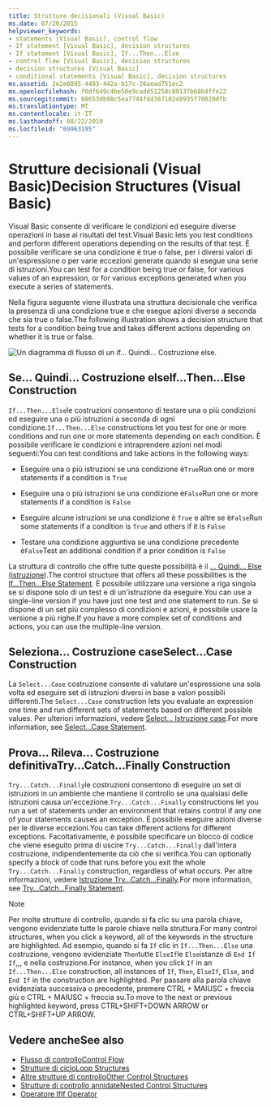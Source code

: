 ```yaml
---
title: Strutture decisionali (Visual Basic)
ms.date: 07/20/2015
helpviewer_keywords:
- statements [Visual Basic], control flow
- If statement [Visual Basic], decision structures
- If statement [Visual Basic], If...Then...Else
- control flow [Visual Basic], decision structures
- decision structures [Visual Basic]
- conditional statements [Visual Basic], decision structures
ms.assetid: 2e2e0895-4483-442a-b17c-26aead751ec2
ms.openlocfilehash: f0df649c4be50e9cadd51258c89137b68b4ffe22
ms.sourcegitcommit: 68653db98c5ea7744fd438710248935f70020dfb
ms.translationtype: MT
ms.contentlocale: it-IT
ms.lasthandoff: 08/22/2019
ms.locfileid: "69963195"
---
```

# <a name="decision-structures-visual-basic"></a><span data-ttu-id="21087-102">Strutture decisionali (Visual Basic)</span><span class="sxs-lookup"><span data-stu-id="21087-102">Decision Structures (Visual Basic)</span></span>
<span data-ttu-id="21087-103">Visual Basic consente di verificare le condizioni ed eseguire diverse operazioni in base ai risultati del test.</span><span class="sxs-lookup"><span data-stu-id="21087-103">Visual Basic lets you test conditions and perform different operations depending on the results of that test.</span></span> <span data-ttu-id="21087-104">È possibile verificare se una condizione è true o false, per i diversi valori di un'espressione o per varie eccezioni generate quando si esegue una serie di istruzioni.</span><span class="sxs-lookup"><span data-stu-id="21087-104">You can test for a condition being true or false, for various values of an expression, or for various exceptions generated when you execute a series of statements.</span></span>  
  
 <span data-ttu-id="21087-105">Nella figura seguente viene illustrata una struttura decisionale che verifica la presenza di una condizione true e che esegue azioni diverse a seconda che sia true o false.</span><span class="sxs-lookup"><span data-stu-id="21087-105">The following illustration shows a decision structure that tests for a condition being true and takes different actions depending on whether it is true or false.</span></span>  
  
 ![Un diagramma di flusso di un if... Quindi... Costruzione else.](./media/decision-structures/if-then-else-construction.gif)  
  
## <a name="ifthenelse-construction"></a><span data-ttu-id="21087-107">Se... Quindi... Costruzione else</span><span class="sxs-lookup"><span data-stu-id="21087-107">If...Then...Else Construction</span></span>  
 <span data-ttu-id="21087-108">`If...Then...Else`le costruzioni consentono di testare una o più condizioni ed eseguire una o più istruzioni a seconda di ogni condizione.</span><span class="sxs-lookup"><span data-stu-id="21087-108">`If...Then...Else` constructions let you test for one or more conditions and run one or more statements depending on each condition.</span></span> <span data-ttu-id="21087-109">È possibile verificare le condizioni e intraprendere azioni nei modi seguenti:</span><span class="sxs-lookup"><span data-stu-id="21087-109">You can test conditions and take actions in the following ways:</span></span>  
  
- <span data-ttu-id="21087-110">Eseguire una o più istruzioni se una condizione è`True`</span><span class="sxs-lookup"><span data-stu-id="21087-110">Run one or more statements if a condition is `True`</span></span>  
  
- <span data-ttu-id="21087-111">Eseguire una o più istruzioni se una condizione è`False`</span><span class="sxs-lookup"><span data-stu-id="21087-111">Run one or more statements if a condition is `False`</span></span>  
  
- <span data-ttu-id="21087-112">Eseguire alcune istruzioni se una condizione è `True` e altre se è`False`</span><span class="sxs-lookup"><span data-stu-id="21087-112">Run some statements if a condition is `True` and others if it is `False`</span></span>  
  
- <span data-ttu-id="21087-113">Testare una condizione aggiuntiva se una condizione precedente è`False`</span><span class="sxs-lookup"><span data-stu-id="21087-113">Test an additional condition if a prior condition is `False`</span></span>  
  
 <span data-ttu-id="21087-114">La struttura di controllo che offre tutte queste possibilità è il [... Quindi... Else (istruzione](../../../../visual-basic/language-reference/statements/if-then-else-statement.md)).</span><span class="sxs-lookup"><span data-stu-id="21087-114">The control structure that offers all these possibilities is the [If...Then...Else Statement](../../../../visual-basic/language-reference/statements/if-then-else-statement.md).</span></span> <span data-ttu-id="21087-115">È possibile utilizzare una versione a riga singola se si dispone solo di un test e di un'istruzione da eseguire.</span><span class="sxs-lookup"><span data-stu-id="21087-115">You can use a single-line version if you have just one test and one statement to run.</span></span> <span data-ttu-id="21087-116">Se si dispone di un set più complesso di condizioni e azioni, è possibile usare la versione a più righe.</span><span class="sxs-lookup"><span data-stu-id="21087-116">If you have a more complex set of conditions and actions, you can use the multiple-line version.</span></span>  
  
## <a name="selectcase-construction"></a><span data-ttu-id="21087-117">Seleziona... Costruzione case</span><span class="sxs-lookup"><span data-stu-id="21087-117">Select...Case Construction</span></span>  
 <span data-ttu-id="21087-118">La `Select...Case` costruzione consente di valutare un'espressione una sola volta ed eseguire set di istruzioni diversi in base a valori possibili differenti.</span><span class="sxs-lookup"><span data-stu-id="21087-118">The `Select...Case` construction lets you evaluate an expression one time and run different sets of statements based on different possible values.</span></span> <span data-ttu-id="21087-119">Per ulteriori informazioni, vedere [Select... Istruzione case](../../../../visual-basic/language-reference/statements/select-case-statement.md).</span><span class="sxs-lookup"><span data-stu-id="21087-119">For more information, see [Select...Case Statement](../../../../visual-basic/language-reference/statements/select-case-statement.md).</span></span>  
  
## <a name="trycatchfinally-construction"></a><span data-ttu-id="21087-120">Prova... Rileva... Costruzione definitiva</span><span class="sxs-lookup"><span data-stu-id="21087-120">Try...Catch...Finally Construction</span></span>  
 <span data-ttu-id="21087-121">`Try...Catch...Finally`le costruzioni consentono di eseguire un set di istruzioni in un ambiente che mantiene il controllo se una qualsiasi delle istruzioni causa un'eccezione.</span><span class="sxs-lookup"><span data-stu-id="21087-121">`Try...Catch...Finally` constructions let you run a set of statements under an environment that retains control if any one of your statements causes an exception.</span></span> <span data-ttu-id="21087-122">È possibile eseguire azioni diverse per le diverse eccezioni.</span><span class="sxs-lookup"><span data-stu-id="21087-122">You can take different actions for different exceptions.</span></span> <span data-ttu-id="21087-123">Facoltativamente, è possibile specificare un blocco di codice che viene eseguito prima di uscire `Try...Catch...Finally` dall'intera costruzione, indipendentemente da ciò che si verifica.</span><span class="sxs-lookup"><span data-stu-id="21087-123">You can optionally specify a block of code that runs before you exit the whole `Try...Catch...Finally` construction, regardless of what occurs.</span></span> <span data-ttu-id="21087-124">Per altre informazioni, vedere [Istruzione Try...Catch...Finally](../../../../visual-basic/language-reference/statements/try-catch-finally-statement.md).</span><span class="sxs-lookup"><span data-stu-id="21087-124">For more information, see [Try...Catch...Finally Statement](../../../../visual-basic/language-reference/statements/try-catch-finally-statement.md).</span></span>  
  
> [!NOTE]
> <span data-ttu-id="21087-125">Per molte strutture di controllo, quando si fa clic su una parola chiave, vengono evidenziate tutte le parole chiave nella struttura.</span><span class="sxs-lookup"><span data-stu-id="21087-125">For many control structures, when you click a keyword, all of the keywords in the structure are highlighted.</span></span> <span data-ttu-id="21087-126">Ad esempio, quando si fa `If` clic in `If...Then...Else` una costruzione, vengono evidenziate `Then`tutte `ElseIf`le `Else`istanze di `End If` `If`,,, e nella costruzione.</span><span class="sxs-lookup"><span data-stu-id="21087-126">For instance, when you click `If` in an `If...Then...Else` construction, all instances of `If`, `Then`, `ElseIf`, `Else`, and `End If` in the construction are highlighted.</span></span> <span data-ttu-id="21087-127">Per passare alla parola chiave evidenziata successiva o precedente, premere CTRL + MAIUSC + freccia giù o CTRL + MAIUSC + freccia su.</span><span class="sxs-lookup"><span data-stu-id="21087-127">To move to the next or previous highlighted keyword, press CTRL+SHIFT+DOWN ARROW or CTRL+SHIFT+UP ARROW.</span></span>  
  
## <a name="see-also"></a><span data-ttu-id="21087-128">Vedere anche</span><span class="sxs-lookup"><span data-stu-id="21087-128">See also</span></span>

- [<span data-ttu-id="21087-129">Flusso di controllo</span><span class="sxs-lookup"><span data-stu-id="21087-129">Control Flow</span></span>](../../../../visual-basic/programming-guide/language-features/control-flow/index.md)
- [<span data-ttu-id="21087-130">Strutture di ciclo</span><span class="sxs-lookup"><span data-stu-id="21087-130">Loop Structures</span></span>](../../../../visual-basic/programming-guide/language-features/control-flow/loop-structures.md)
- [<span data-ttu-id="21087-131">Altre strutture di controllo</span><span class="sxs-lookup"><span data-stu-id="21087-131">Other Control Structures</span></span>](../../../../visual-basic/programming-guide/language-features/control-flow/other-control-structures.md)
- [<span data-ttu-id="21087-132">Strutture di controllo annidate</span><span class="sxs-lookup"><span data-stu-id="21087-132">Nested Control Structures</span></span>](../../../../visual-basic/programming-guide/language-features/control-flow/nested-control-structures.md)
- [<span data-ttu-id="21087-133">Operatore If</span><span class="sxs-lookup"><span data-stu-id="21087-133">If Operator</span></span>](../../../../visual-basic/language-reference/operators/if-operator.md)
